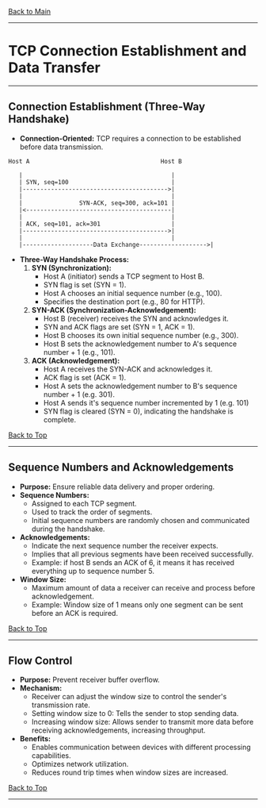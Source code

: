 <a name="top"></a>
[Back to Main](https://github.com/caxylive/Net_Projects/tree/main/notes)

---

# TCP Connection Establishment and Data Transfer

---

## Connection Establishment (Three-Way Handshake)

* **Connection-Oriented:** TCP requires a connection to be established before data transmission.

```
Host A                                     Host B

   |                                          |
   | SYN, seq=100                             |
   |----------------------------------------->|
   |                                          |
   |                SYN-ACK, seq=300, ack=101 |
   |<-----------------------------------------|
   |                                          |
   | ACK, seq=101, ack=301                    |
   |----------------------------------------->|
   |                                          |
   |--------------------Data Exchange------------------->|
```

* **Three-Way Handshake Process:**
    1.  **SYN (Synchronization):**
        * Host A (initiator) sends a TCP segment to Host B.
        * SYN flag is set (SYN = 1).
        * Host A chooses an initial sequence number (e.g., 100).
        * Specifies the destination port (e.g., 80 for HTTP).
    2.  **SYN-ACK (Synchronization-Acknowledgement):**
        * Host B (receiver) receives the SYN and acknowledges it.
        * SYN and ACK flags are set (SYN = 1, ACK = 1).
        * Host B chooses its own initial sequence number (e.g., 300).
        * Host B sets the acknowledgement number to A's sequence number + 1 (e.g., 101).
    3.  **ACK (Acknowledgement):**
        * Host A receives the SYN-ACK and acknowledges it.
        * ACK flag is set (ACK = 1).
        * Host A sets the acknowledgement number to B's sequence number + 1 (e.g. 301).
        * Host A sends it's sequence number incremented by 1 (e.g. 101)
        * SYN flag is cleared (SYN = 0), indicating the handshake is complete.

[Back to Top](#top)

---

## Sequence Numbers and Acknowledgements

* **Purpose:** Ensure reliable data delivery and proper ordering.
* **Sequence Numbers:**
    * Assigned to each TCP segment.
    * Used to track the order of segments.
    * Initial sequence numbers are randomly chosen and communicated during the handshake.
* **Acknowledgements:**
    * Indicate the next sequence number the receiver expects.
    * Implies that all previous segments have been received successfully.
    * Example: if host B sends an ACK of 6, it means it has received everything up to sequence number 5.
* **Window Size:**
    * Maximum amount of data a receiver can receive and process before acknowledgement.
    * Example: Window size of 1 means only one segment can be sent before an ACK is required.

[Back to Top](#top)

---

## Flow Control

* **Purpose:** Prevent receiver buffer overflow.
* **Mechanism:**
    * Receiver can adjust the window size to control the sender's transmission rate.
    * Setting window size to 0: Tells the sender to stop sending data.
    * Increasing window size: Allows sender to transmit more data before receiving acknowledgements, increasing throughput.
* **Benefits:**
    * Enables communication between devices with different processing capabilities.
    * Optimizes network utilization.
    * Reduces round trip times when window sizes are increased.

[Back to Top](#top)

---
